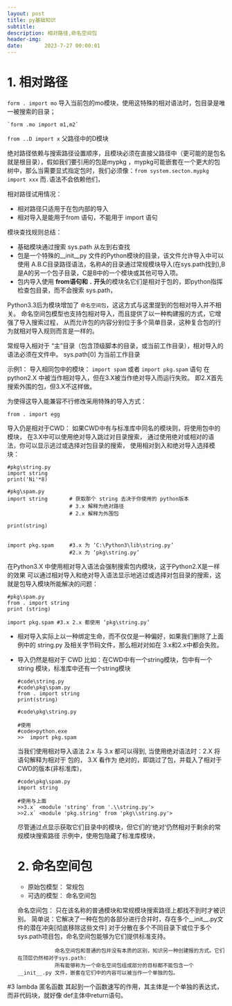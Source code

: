 ```yaml
---
layout: post
title: py基础知识
subtitle: 
description: 相对路径,命名空间包
header-img: 
date:       2023-7-27 00:00:01
---
```


# 1. 相对路径
`form . import mo` 导入当前包的mo模块，使用这特殊的相对语法时，包目录是唯一被搜索的目录；

```
`form .mo import m1,m2` 
```
`from ..D import x` 父路径中的D模块

绝对路径依赖与搜索路径设置顺序，且模块必须在直接父路径中（更可能的是包名就是根目录），假如我们要引用的包是mypkg
，mypkg可能嵌套在一个更大的包树中，那么当需要显式指定包时，我们必须像：`from system.secton.mypkg import xxx`
而`.`语法不会依赖他们，

相对路径试用情况：
- 相对路径只适用于在包内部的导入
- 相对导入是能用于from 语句，不能用于 import 语句

模块查找规则总结：
- 基础模块通过搜索 sys.path 从左到右查找
- 包是一个特殊的__init__py 文件的Python模块的目录，该文件允许导入中可以使用 A.B.C目录路径语法，名称A的目录通过常规模块导入(在sys.path找到),B 是A的另一个包子目录，C是B中的一个模块或其他可导入项。
- 包内导入使用 **from语句和 `.` 开头**的模块名它们是相对于包的，即python指挥检查包目录，而不会搜索 sys.path，

Python3.3后为模块增加了 `命名空间包`，这这方式与这里提到的包相对导入并不相关。
命名空间包模型也支持包相对导入，而且提供了以一种构建报的方式，它增强了导入搜索过程，
从而允许包的内容分别位于多个简单目录，这种复合包的行为就相对导入规则而言是一样的。

常规导入相对于 “主”目录（包含顶级脚本的目录，或当前工作目录），相对导入的语法必须在文件中。
sys.path[0] 为当前工作目录

示例1：
导入相同包中的模块： `import spam` 或者 `import pkg.spam` 语句 在 python2.X 中被当作相对导入，但在3.X被当作绝对导入而运行失败。
即2.X首先搜索外围的包，但3.X不这样做。

为使得这导入能兼容不行修改采用特殊的导入方式：
```
from . import egg
```

导入仍是相对于CWD：
如果CWD中有与标准库中同名的模块则，将使用包中的模块， 在3.X中可以使用绝对导入跳过对目录搜索，
通过使用绝对或相对的语法，你可以显示逃过或选择对包目录的搜索，
使用相对到入和绝对导入选择模块：
```
#pkg\string.py
import string
print('Ni'*8)

#pkg\spam.py
import string		# 获取那个 string 去决于你使用的 python版本
					# 3.x 解释为绝对路径
					# 2.x 解释为外围包

print(string)
					

import pkg.spam		#3.x 为 ‘C:\Python3\lib\string.py’
					#2.x 为 ‘pkg\string.py’
```
在Python3.X 中使用相对导入语法会强制搜索包内模块，这于Python2.X是一样的效果
可以通过相对导入和绝对导入语法显示地逃过或选择对包目录的搜索，这就是包导入模块所能解决的问题：
```
#pkg\spam.py
from . import string
print (string)

import pkg.spam	#3.x 2.x 都使用 ‘pkg\string.py’
```

- 相对导入实际上以一种绑定生命，而不仅仅是一种偏好，如果我们删除了上面例中的 string.py 及相关字节码文件，那么相对对如在 3.x和2.x中都会失败。
- 导入仍然是相对于 CWD
	比如：在CWD中有一个string模块，包中有一个string 模块，标准库中还有一个string模块
	```
	#code\string.py
	#code\pkg\spam.py
	from . import string
	print(string)
	
	#code\pkg\string.py
	
	#使用
	#code>python.exe
	>>  import pkg.spam
	```
	当我们使用相对导入语法 2.x 与 3.x 都可以得到,
	当使用绝对语法时：2.X 将语句解释为相对于 包的，
					  3.X 看作为 绝对的，即跳过了包，并载入了相对于CWD的版本(非标准库)，
	```
	#code\pkg\spam.py
	import string
	
	#使用与上面
	>>3.x` <module 'string' from '.\\string.py'>
	>>2.x` <module 'pkg.string' from 'pkg\\string.py'>
	```
	尽管通过点显示获取它们目录中的模块，但它们的‘绝对’仍然相对于剩余的常规模块搜索路径
	示例中，使用包隐藏了标准库模块，
				
					
	# 2. 命名空间包
	- 原始包模型： 常规包
	- 可选的模型：	命名空间包
	
	命名空间包： 只在该名称的普通模块和常规模块搜索路径上都找不到时才被识别。
				  简单说：它解决了一种在包的各部分进行合并时，存在多个__init__.py文件的潜在冲突[彻底移除这些文件]
				  对于分散在多个不同目录下或位于多个 sys.path项目包，命名空间包能够为它们提供标准支持。
				  
				  命名空间包和普通的包并没有本质的区别，知识另一种创建报的方式。它们在顶层仍然相对于sys.path:
				  所有能够称为一个命名空间包组成部分的目标都不能包含一个__init__.py 文件，嵌套在它们中的内容可以被当作一个单独的包。
				  
#3 lambda 匿名函数
其起到一个函数速写的作用，其主体是一个单独的表达式，而非代码块，就好像 def主体中return语句。
 

